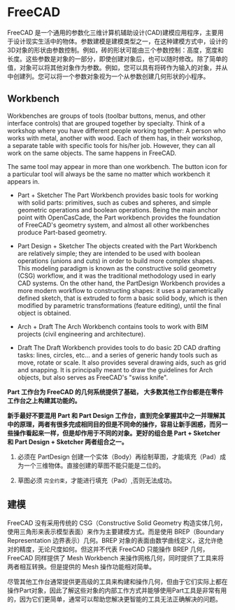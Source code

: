 # FreeCAD

FreeCAD 是一个通用的参数化三维计算机辅助设计(CAD)建模应用程序，主要用于设计现实生活中的物体。参数建模是建模类型之一，在这种建模方式中，设计的3D对象的形状由参数控制。例如，砖的形状可能由三个参数控制：高度，宽度和长度。这些参数是对象的一部分，即使创建对象后，也可以随时修改。除了简单的值，对象可以将其他对象作为参数。例如，您可以具有将砖作为输入的对象，并从中创建列。您可以将一个参数对象视为一个从参数创建几何形状的小程序。

## Workbench 

Workbenches are groups of tools (toolbar buttons, menus, and other interface controls) that are grouped together by specialty. Think of a workshop where you have different people working together: A person who works with metal, another with wood. Each of them has, in their workshop, a separate table with specific tools for his/her job. However, they can all work on the same objects. The same happens in FreeCAD.

The same tool may appear in more than one workbench. The button icon for a particular tool will always be the same no matter which workbench it appears in.


- Part + Sketcher
    The Part Workbench provides basic tools for working with solid parts: primitives, such as cubes and spheres, and simple geometric operations and boolean operations. Being the main anchor point with OpenCasCade, the Part workbench provides the foundation of FreeCAD's geometry system, and almost all other workbenches produce Part-based geometry.

- Part Design + Sketcher
    The objects created with the Part Workbench are relatively simple; they are intended to be used with boolean operations (unions and cuts) in order to build more complex shapes. This modeling paradigm is known as the constructive solid geometry (CSG) workflow, and it was the traditional methodology used in early CAD systems. On the other hand, the PartDesign Workbench provides a more modern workflow to constructing shapes: it uses a parametrically defined sketch, that is extruded to form a basic solid body, which is then modified by parametric transformations (feature editing), until the final object is obtained.

- Arch + Draft
    The Arch Workbench contains tools to work with BIM projects (civil engineering and architecture).

- Draft
    The Draft Workbench provides tools to do basic 2D CAD drafting tasks: lines, circles, etc... and a series of generic handy tools such as move, rotate or scale. It also provides several drawing aids, such as grid and snapping. It is principally meant to draw the guidelines for Arch objects, but also serves as FreeCAD's "swiss knife".


**Part 工作台为 FreeCAD 的几何系统提供了基础， 大多数其他工作台都是在零件工作台之上构建其功能的。**

**新手最好不要混用 Part 和 Part Design 工作台，直到完全掌握其中之一并理解其中的原理，两者有很多完成相同目的但是不同命的操作，容易让新手困惑，而另一些操作看起来一样，但是却作用于不同的对象。更好的组合是 Part + Sketcher 和 Part Design + Sketcher 两者组合之一。**

1. 必须在 PartDesign 创建一个实体（Body）再绘制草图，才能填充（Pad）成为一个三维物体。直接创建的草图不能只能是二位的。

2. 草图必须 `完全约束`，才能进行填充（Pad）,否则无法成功。

## 建模

FreeCAD 没有采用传统的 CSG（Constructive Solid Geometry 构造实体几何，使用三角形来表示模型表面）来作为主要建模方式。而是使用 BREP（Boundary Representation 边界表示）几何。BREP 对象的表面由数学曲线定义，这允许绝对的精度，无论尺度如何。但这并不代表 FreeCAD 只能操作 BREP 几何，FreeCAD 同样提供了 Mesh Workbench 来操作网格几何，同时提供了工具来将两者相互转换。但是提供的 Mesh 操作功能相对简单。

尽管其他工作台通常提供更高级的工具来构建和操作几何，但由于它们实际上都在操作Part对象，因此了解这些对象的内部工作方式并能够使用Part工具是非常有用的，因为它们更简单，通常可以帮助您解决更智能的工具无法正确解决的问题。